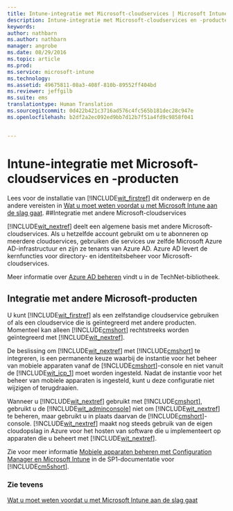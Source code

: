 ```yaml
---
title: Intune-integratie met Microsoft-cloudservices | Microsoft Intune
description: Intune-integratie met Microsoft-cloudservices en -producten en andere Microsoft-producten
keywords: 
author: nathbarn
ms.author: nathbarn
manager: angrobe
ms.date: 08/29/2016
ms.topic: article
ms.prod: 
ms.service: microsoft-intune
ms.technology: 
ms.assetid: 49675811-08a3-408f-810b-89552ff404bd
ms.reviewer: jeffgilb
ms.suite: ems
translationtype: Human Translation
ms.sourcegitcommit: 0d422b421c3716ad576c4fc565b181dec28c947e
ms.openlocfilehash: b2df2a2ec092ed9bb7d12b7f51a4fd9c9858f041


---
```


# Intune-integratie met Microsoft-cloudservices en -producten

Lees voor de installatie van [!INCLUDE[wit_firstref](../includes/wit_firstref_md.md)] dit onderwerp en de andere vereisten in [Wat u moet weten voordat u met Microsoft Intune aan de slag gaat](what-to-know-before-you-start-microsoft-intune.md).
##Integratie met andere Microsoft-cloudservices


[!INCLUDE[wit_nextref](../includes/wit_nextref_md.md)] deelt een algemene basis met andere Microsoft-cloudservices. Als u hetzelfde account gebruikt om u te abonneren op meerdere cloudservices, gebruiken die services uw zelfde Microsoft Azure AD-infrastructuur en zijn ze tenants van Azure AD. Azure AD levert de kernfuncties voor directory- en identiteitsbeheer voor Microsoft-cloudservices.

Meer informatie over [Azure AD beheren](http://technet.microsoft.com/library/hh967611.aspx) vindt u in de TechNet-bibliotheek.

## Integratie met andere Microsoft-producten
U kunt [!INCLUDE[wit_firstref](../includes/wit_firstref_md.md)] als een zelfstandige cloudservice gebruiken of als een cloudservice die is geïntegreerd met andere producten. Momenteel kan alleen [!INCLUDE[cmshort](../includes/cmshort_md.md)] rechtstreeks worden geïntegreerd met [!INCLUDE[wit_nextref](../includes/wit_nextref_md.md)].

De beslissing om [!INCLUDE[wit_nextref](../includes/wit_nextref_md.md)] met [!INCLUDE[cmshort](../includes/cmshort_md.md)] te integreren, is een permanente keuze waarbij de instantie voor het beheer van mobiele apparaten vanaf de [!INCLUDE[cmshort](../includes/cmshort_md.md)]-console en niet vanuit de [!INCLUDE[wit_icp_1](../includes/wit_icp_1_md.md)] moet worden ingesteld. Nadat de instantie voor het beheer van mobiele apparaten is ingesteld, kunt u deze configuratie niet wijzigen of terugdraaien.

Wanneer u [!INCLUDE[wit_nextref](../includes/wit_nextref_md.md)] gebruikt met [!INCLUDE[cmshort](../includes/cmshort_md.md)], gebruikt u de [!INCLUDE[wit_adminconsole](../includes/wit_adminconsole_md.md)] niet om [!INCLUDE[wit_nextref](../includes/wit_nextref_md.md)] te beheren, maar gebruikt u in plaats daarvan de [!INCLUDE[cmshort](../includes/cmshort_md.md)]-console. [!INCLUDE[wit_nextref](../includes/wit_nextref_md.md)] maakt nog steeds gebruik van de eigen cloudopslag in Azure voor het hosten van software die u implementeert op apparaten die u beheert met [!INCLUDE[wit_nextref](../includes/wit_nextref_md.md)].

Zie voor meer informatie [Mobiele apparaten beheren met Configuration Manager en Microsoft Intune](https://docs.microsoft.com/en-us/sccm/mdm/understand/hybrid-mobile-device-management) in de SP1-documentatie voor [!INCLUDE[cm5short](../includes/cm5short_md.md)].

### Zie tevens
[Wat u moet weten voordat u met Microsoft Intune aan de slag gaat](what-to-know-before-you-start-microsoft-intune.md)



<!--HONumber=Oct16_HO4-->


